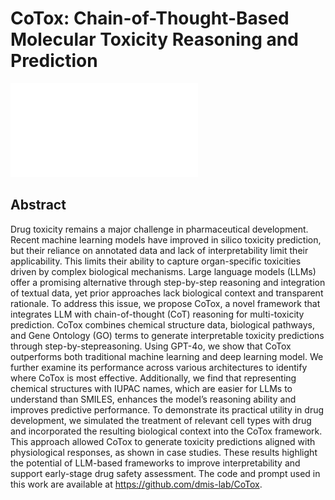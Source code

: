# CoTox: Chain-of-Thought-Based Molecular Toxicity Reasoning and Prediction
![pdf](./_figure/Cotox_figure.pdf)

## Abstract
Drug toxicity remains a major challenge in pharmaceutical development. Recent machine learning models have improved in silico toxicity prediction, but their reliance on annotated data and lack of interpretability limit their applicability. This limits their ability to capture organ-specific toxicities driven by complex biological mechanisms. Large language models (LLMs) offer a promising alternative through step-by-step reasoning and integration of textual data, yet prior approaches lack biological context and transparent rationale. To address this issue, we propose CoTox, a novel framework that integrates LLM with chain-of-thought (CoT) reasoning for multi-toxicity prediction. CoTox combines chemical structure data, biological pathways, and Gene Ontology (GO) terms to generate interpretable toxicity predictions through step-by-stepreasoning. Using GPT-4o, we show that CoTox outperforms both traditional machine learning and deep learning model. We further examine its performance across various architectures to identify where CoTox is most effective. Additionally, we find that representing chemical structures with IUPAC names, which are easier for LLMs to understand than SMILES, enhances the model’s reasoning ability and improves predictive performance. To demonstrate its practical utility in drug development, we simulated the treatment of relevant cell types with drug and incorporated the resulting biological context into the CoTox framework. This approach allowed CoTox to generate toxicity predictions aligned with physiological responses, as shown in case studies. These results highlight the potential of LLM-based frameworks to improve interpretability and support early-stage drug safety assessment. The code and prompt used in this work are available at https://github.com/dmis-lab/CoTox.
